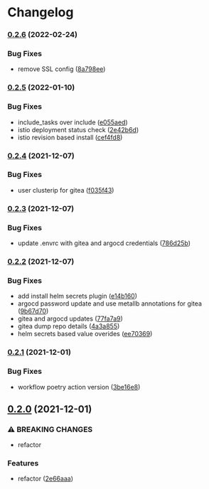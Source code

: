 # Changelog

### [0.2.6](https://www.github.com/kameshsampath/ansible-collection-kubernetes-spices/compare/v0.2.5...v0.2.6) (2022-02-24)


### Bug Fixes

* remove SSL config ([8a798ee](https://www.github.com/kameshsampath/ansible-collection-kubernetes-spices/commit/8a798ee9cc61410baabc477256b40a97b2845801))

### [0.2.5](https://www.github.com/kameshsampath/ansible-collection-kubernetes-spices/compare/v0.2.4...v0.2.5) (2022-01-10)


### Bug Fixes

* include_tasks over include ([e055aed](https://www.github.com/kameshsampath/ansible-collection-kubernetes-spices/commit/e055aed39fc400983b4141a61718ade70aa8a329))
* istio deployment status check ([2e42b6d](https://www.github.com/kameshsampath/ansible-collection-kubernetes-spices/commit/2e42b6d7ea5d248b8d47f28763954143294e22e0))
* istio revision based install ([cef4fd8](https://www.github.com/kameshsampath/ansible-collection-kubernetes-spices/commit/cef4fd8678786239aeb117c00ba39904266302be))

### [0.2.4](https://www.github.com/kameshsampath/ansible-collection-kubernetes-spices/compare/v0.2.3...v0.2.4) (2021-12-07)


### Bug Fixes

* user clusterip for gitea ([f035f43](https://www.github.com/kameshsampath/ansible-collection-kubernetes-spices/commit/f035f438e6fc230b3971669a4babc3a186fe3eb1))

### [0.2.3](https://www.github.com/kameshsampath/ansible-collection-kubernetes-spices/compare/v0.2.2...v0.2.3) (2021-12-07)


### Bug Fixes

* update .envrc with gitea and argocd credentials ([786d25b](https://www.github.com/kameshsampath/ansible-collection-kubernetes-spices/commit/786d25b5b7bd50afe7f0042f6f97f7934c6a6f9e))

### [0.2.2](https://www.github.com/kameshsampath/ansible-collection-kubernetes-spices/compare/v0.2.1...v0.2.2) (2021-12-07)


### Bug Fixes

* add install helm secrets plugin ([e14b160](https://www.github.com/kameshsampath/ansible-collection-kubernetes-spices/commit/e14b160d3b381562afe23e8e04035fca1a4bb595))
* argocd password update and use metallb annotations for gitea ([9b67d70](https://www.github.com/kameshsampath/ansible-collection-kubernetes-spices/commit/9b67d7020681f55adb6ad9d71d463c322c500afd))
* gitea and argocd updates ([77fa7a9](https://www.github.com/kameshsampath/ansible-collection-kubernetes-spices/commit/77fa7a9304e150828b94ae104dad0e0479b95761))
* gitea dump repo details ([4a3a855](https://www.github.com/kameshsampath/ansible-collection-kubernetes-spices/commit/4a3a855a4aaf8b3877a6e932847d30e7fdf5dc69))
* helm secrets based value overides ([ee70369](https://www.github.com/kameshsampath/ansible-collection-kubernetes-spices/commit/ee703692ce776aaea5a74f0c1f19a59aecfce386))

### [0.2.1](https://www.github.com/kameshsampath/ansible-collection-kubernetes-spices/compare/v0.2.0...v0.2.1) (2021-12-01)


### Bug Fixes

* workflow poetry action version ([3be16e8](https://www.github.com/kameshsampath/ansible-collection-kubernetes-spices/commit/3be16e8971508ce4559c18207e0e9e185569cb88))

## [0.2.0](https://www.github.com/kameshsampath/ansible-collection-kubernetes-spices/compare/v0.1.2...v0.2.0) (2021-12-01)


### ⚠ BREAKING CHANGES

* refactor

### Features

* refactor ([2e66aaa](https://www.github.com/kameshsampath/ansible-collection-kubernetes-spices/commit/2e66aaa670e4bdcd807d58585d9ac3980e1362a6))
